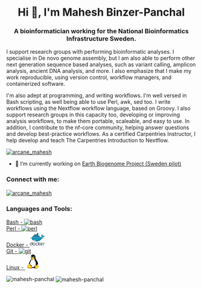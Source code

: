 <h1 align="center">Hi 👋, I'm Mahesh Binzer-Panchal</h1>
<h3 align="center">A bioinformatician working for the National Bioinformatics Infrastructure Sweden.</h3>

<p align="left"> I support research groups with performing bioinformatic analyses. I specialise in De novo genome assembly, but I am also able to perform other next generation sequence based analyses, such as variant calling, amplicon analysis, ancient DNA analysis, and more. I also emphasize that I make my work reproducible, using version control, workflow managers, and containerized software.</p>

<p align="left"> I'm also adept at programming, and writing workflows. I'm well versed in Bash scripting, as well being able to use Perl, awk, sed too. I write workflows using the Nextflow workflow language, based on Groovy. I also support research groups in this capacity too, developing or improving analysis workflows, to make them portable, scaleable, and easy to use. In addition, I contribute to the nf-core community, helping answer questions and develop best-practice workflows. As a certified Carpentries Instructor, I help develop and teach The Carpentries Introduction to Nextflow.</p>

<p align="left"> <a href="https://twitter.com/arcane_mahesh" target="blank"><img src="https://img.shields.io/twitter/follow/arcane_mahesh?logo=twitter&style=for-the-badge" alt="arcane_mahesh" /></a> </p>

- 🔭 I’m currently working on [Earth Biogenome Project (Sweden pilot)](https://github.com/NBISweden/Earth-Biogenome-Project-pilot)

<h3 align="left">Connect with me:</h3>
<p align="left">
<a href="https://twitter.com/arcane_mahesh" target="blank"><img align="center" src="https://raw.githubusercontent.com/rahuldkjain/github-profile-readme-generator/master/src/images/icons/Social/twitter.svg" alt="arcane_mahesh" height="30" width="40" /></a>
</p>

<h3 align="left">Languages and Tools:</h3>
<p align="left"> 
<a href="https://www.gnu.org/software/bash/" target="_blank" rel="noreferrer">Bash - <img src="https://www.vectorlogo.zone/logos/gnu_bash/gnu_bash-icon.svg" alt="bash" width="40" height="40"/> </a> </br>
<a href="https://www.perl.org/" target="_blank" rel="noreferrer">Perl - <img src="https://api.iconify.design/logos-perl.svg" alt="perl" width="40" height="40"/> </a> </br>
<a href="https://www.docker.com/" target="_blank" rel="noreferrer">Docker - <img src="https://raw.githubusercontent.com/devicons/devicon/master/icons/docker/docker-original-wordmark.svg" alt="docker" width="40" height="40"/> </a> </br>
<a href="https://git-scm.com/" target="_blank" rel="noreferrer">Git - <img src="https://www.vectorlogo.zone/logos/git-scm/git-scm-icon.svg" alt="git" width="40" height="40"/> </a> </br>
<a href="https://www.linux.org/" target="_blank" rel="noreferrer">Linux - <img src="https://raw.githubusercontent.com/devicons/devicon/master/icons/linux/linux-original.svg" alt="linux" width="40" height="40"/> </a> </br>
</p>

<p><img align="left" src="https://github-readme-stats.vercel.app/api/top-langs?username=mahesh-panchal&show_icons=true&locale=en&layout=compact" alt="mahesh-panchal" /></p>

<p>&nbsp;<img align="center" src="https://github-readme-stats.vercel.app/api?username=mahesh-panchal&show_icons=true&locale=en" alt="mahesh-panchal" /></p>

